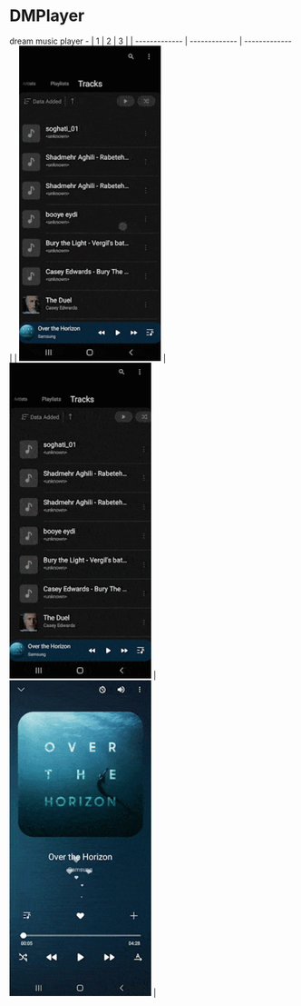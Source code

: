 # DMPlayer
 dream music player - 
|  1  | 2 | 3 |
| ------------- | ------------- | ------------- | 
| <img src="https://github.com/aliHosseinNezhad/MyWorksPresents/blob/main/res/dmplayer/player.gif" width="250px">  | <img src="https://github.com/aliHosseinNezhad/MyWorksPresents/blob/main/res/dmplayer/horizontalpager.gif" width="250px">  |  <img src="https://github.com/aliHosseinNezhad/MyWorksPresents/blob/main/res/dmplayer/hearteffect.gif" width="250px">  |

